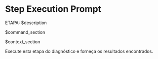 # Step Execution Prompt

ETAPA: $description

$command_section

$context_section

Execute esta etapa do diagnóstico e forneça os resultados encontrados.